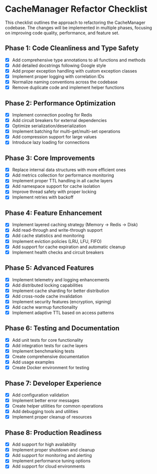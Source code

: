 # CacheManager Refactor Checklist

This checklist outlines the approach to refactoring the CacheManager codebase. The changes will be implemented in multiple phases, focusing on improving code quality, performance, and feature set.

## Phase 1: Code Cleanliness and Type Safety

- [x] Add comprehensive type annotations to all functions and methods
- [x] Add detailed docstrings following Google style
- [x] Add proper exception handling with custom exception classes
- [x] Implement proper logging with correlation IDs
- [x] Normalize naming conventions across the codebase
- [x] Remove duplicate code and implement helper functions

## Phase 2: Performance Optimization

- [x] Implement connection pooling for Redis
- [x] Add circuit breakers for external dependencies
- [x] Optimize serialization/deserialization
- [x] Implement batching for multi-get/multi-set operations
- [x] Add compression support for large values
- [x] Introduce lazy loading for connections

## Phase 3: Core Improvements

- [x] Replace internal data structures with more efficient ones
- [x] Add metrics collection for performance monitoring
- [x] Implement proper TTL handling in all cache layers
- [x] Add namespace support for cache isolation
- [x] Improve thread safety with proper locking
- [x] Implement retries with backoff

## Phase 4: Feature Enhancement

- [x] Implement layered caching strategy (Memory -> Redis -> Disk)
- [x] Add read-through and write-through support
- [x] Add cache statistics and monitoring
- [x] Implement eviction policies (LRU, LFU, FIFO)
- [x] Add support for cache expiration and automatic cleanup
- [x] Implement health checks and circuit breakers

## Phase 5: Advanced Features

- [x] Implement telemetry and logging enhancements
- [x] Add distributed locking capabilities
- [x] Implement cache sharding for better distribution
- [x] Add cross-node cache invalidation
- [x] Implement security features (encryption, signing)
- [x] Add cache warmup functionality
- [x] Implement adaptive TTL based on access patterns

## Phase 6: Testing and Documentation

- [x] Add unit tests for core functionality
- [x] Add integration tests for cache layers
- [x] Implement benchmarking tests
- [x] Create comprehensive documentation
- [x] Add usage examples
- [x] Create Docker environment for testing

## Phase 7: Developer Experience

- [x] Add configuration validation
- [x] Implement better error messages
- [x] Create helper utilities for common operations
- [x] Add debugging tools and utilities
- [x] Implement proper cleanup of resources

## Phase 8: Production Readiness

- [x] Add support for high availability
- [x] Implement proper shutdown and cleanup
- [x] Add support for monitoring and alerting
- [x] Implement performance tuning options
- [x] Add support for cloud environments
